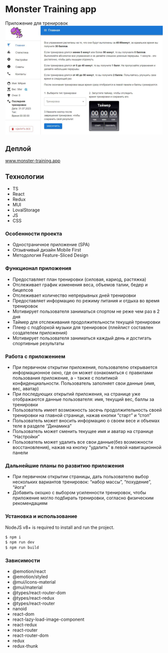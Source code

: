# Monster Training app
Приложение для тренировок
<a href="https://training-sigma.vercel.app/" target="_blank">![Project illustartion](https://github.com/MariaZakharova0805/training-app/raw/main/screenshot.jpg)</a>


## Деплой
<a href="https://training-sigma.vercel.app/" target="_blank">www.monster-training.app</a>

## Технологии
- TS
- React
- Redux
- MUI
- LovalStorage
- JS
- CSS

### Особенности проекта
- Одностраничное приложение (SPA)
- Отзывчивый дизайн Mobile First 
- Методология Feature-Sliced Design

### Функционал приложения
- Предоставляет план тренировки (силовая, кариод, растяжка)
- Отслеживает график изменения веса, объемов талии, бедер и бицепсов
- Отслеживает количество непрерывных дней тренировки
- Предоставляет информацию по режиму питания и отдыха во время тренировок
- Мотивирует пользователя заниматься спортом не реже чем раз в 2 дня
- Таймер для отслеживания продолжительности текущей тренировки
- Плеер с подборкой музыки для тренировок (плейлист составлен создателем приложения)
- Мотивирует пользователя заниматься каждый день и достигать спортивные результаты

### Работа с приложением
- При первичном открытии приложения, пользователю открывается информационное окно, где он может ознакомиться с правилами пользования приложение, а - также с политикой конфиденциальности. Пользователь заполняет свои данные (имя, вес, аватар)
- При последующих открытий приложения, на странице уже отображаются данные пользователя: имя, текущий вес, баллы за тренировки
- Пользователь имеет возможность засечь продолжительность своей тренировки на главной странице, нажав кнопки “старт” и “стоп”
- Пользователь может вносить информацию о своем весе и объемах теле в разделе “Динамика”
- Пользователь может сменить текущее имя и аватар на странице “Настройки”
- Пользователь может удалить все свои данные(без возможности восстановления), нажав на кнопку “удалить” в левой навигационной панели

###  Дальнейшие планы по развитию приложения
- При первичном открытии страницы, дать пользователю выбор нескольких вариантов тренировок: “набор массы”, “похудение”, “йога”
- Добавить окошко с выбором усиленности тренировок, чтобы приложение могло подбирать тренировки, согласно физическим рекомендациям

### Установка и использование
NodeJS v8+ is required to install and run the project.

```sh
$ npm i
$ npm run dev
$ npm run build
```

### Зависимости
   - @emotion/react
   - @emotion/styled
   - @mui/icons-material
   - @mui/material
   - @types/react-router-dom
   - @types/react-redux
   - @types/react-router
   - nanoid
   - react-dom
   - react-lazy-load-image-component
   - react-redux
   - react-router
   - react-router-dom
   - redux
   - redux-thunk